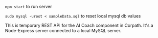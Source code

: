 `npm start` to run server

`sudo mysql -uroot < sampleData.sql` to reset local mysql db values

This is temporary REST API for the AI Coach component in Corpath. It's a Node-Express server connected to a local MySQL server.
